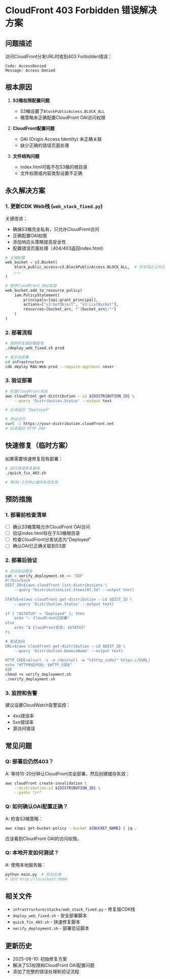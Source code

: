 # CloudFront 403 Forbidden 错误解决方案

## 问题描述

访问CloudFront分发URL时收到403 Forbidden错误：
```
Code: AccessDenied
Message: Access Denied
```

## 根本原因

1. **S3桶权限配置问题**
   - S3桶设置了`BlockPublicAccess.BLOCK_ALL`
   - 桶策略未正确配置CloudFront OAI访问权限

2. **CloudFront配置问题**
   - OAI (Origin Access Identity) 未正确关联
   - 缺少正确的错误页面处理

3. **文件结构问题**
   - index.html可能不在S3桶的根目录
   - 文件权限或内容类型设置不正确

## 永久解决方案

### 1. 更新CDK Web栈 (`web_stack_fixed.py`)

关键改进：
- 确保S3桶完全私有，只允许CloudFront访问
- 正确配置OAI权限
- 添加响应头策略提高安全性
- 配置错误页面处理（404/403返回index.html）

```python
# 关键配置
web_bucket = s3.Bucket(
    block_public_access=s3.BlockPublicAccess.BLOCK_ALL,  # 完全阻止公共访问
    ...
)

# 授予CloudFront OAI权限
web_bucket.add_to_resource_policy(
    iam.PolicyStatement(
        principals=[oai.grant_principal],
        actions=["s3:GetObject", "s3:ListBucket"],
        resources=[bucket_arn, f"{bucket_arn}/*"]
    )
)
```

### 2. 部署流程

```bash
# 使用修复版部署脚本
./deploy_web_fixed.sh prod

# 或手动部署
cd infrastructure
cdk deploy RAG-Web-prod --require-approval never
```

### 3. 验证部署

```bash
# 检查CloudFront状态
aws cloudfront get-distribution --id ${DISTRIBUTION_ID} \
    --query 'Distribution.Status' --output text

# 应该返回 "Deployed"

# 测试访问
curl -I https://your-distribution.cloudfront.net
# 应该返回 HTTP 200
```

## 快速修复（临时方案）

如果需要快速修复现有部署：

```bash
# 运行快速修复脚本
./quick_fix_403.sh

# 等待1-2分钟让缓存失效生效
```

## 预防措施

### 1. 部署前检查清单

- [ ] 确认S3桶策略允许CloudFront OAI访问
- [ ] 验证index.html存在于S3桶根目录
- [ ] 检查CloudFront分发状态为"Deployed"
- [ ] 确认OAI已正确关联到S3源

### 2. 部署后验证

```bash
# 自动验证脚本
cat > verify_deployment.sh << 'EOF'
#!/bin/bash
DIST_ID=$(aws cloudfront list-distributions \
    --query "DistributionList.Items[0].Id" --output text)
    
STATUS=$(aws cloudfront get-distribution --id $DIST_ID \
    --query 'Distribution.Status' --output text)
    
if [ "$STATUS" = "Deployed" ]; then
    echo "✅ CloudFront已部署"
else
    echo "⏳ CloudFront状态: $STATUS"
fi

# 测试访问
URL=$(aws cloudfront get-distribution --id $DIST_ID \
    --query 'Distribution.DomainName' --output text)
    
HTTP_CODE=$(curl -s -o /dev/null -w "%{http_code}" https://$URL)
echo "HTTP响应代码: $HTTP_CODE"
EOF
chmod +x verify_deployment.sh
./verify_deployment.sh
```

### 3. 监控和告警

建议设置CloudWatch告警监控：
- 4xx错误率
- 5xx错误率
- 源访问错误

## 常见问题

### Q: 部署后仍然403？
A: 等待15-20分钟让CloudFront完全部署，然后创建缓存失效：
```bash
aws cloudfront create-invalidation \
    --distribution-id ${DISTRIBUTION_ID} \
    --paths "/*"
```

### Q: 如何确认OAI配置正确？
A: 检查S3桶策略：
```bash
aws s3api get-bucket-policy --bucket ${BUCKET_NAME} | jq .
```
应该看到CloudFront OAI的访问权限。

### Q: 本地开发如何测试？
A: 使用本地服务器：
```bash
python main.py  # 启动后端
# 访问 http://localhost:8000
```

## 相关文件

- `infrastructure/stacks/web_stack_fixed.py` - 修复版CDK栈
- `deploy_web_fixed.sh` - 安全部署脚本
- `quick_fix_403.sh` - 快速修复脚本
- `verify_deployment.sh` - 部署验证脚本

## 更新历史

- 2025-08-10: 初始修复方案
- 解决了S3权限和CloudFront OAI配置问题
- 添加了完整的错误处理和验证流程